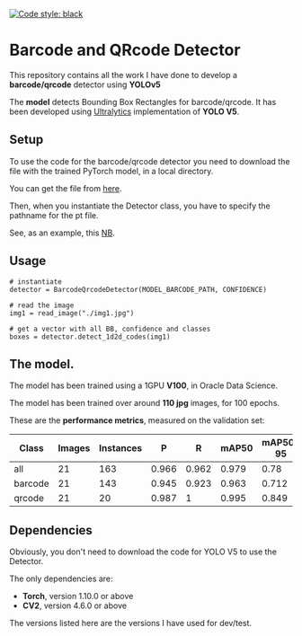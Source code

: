[![Code style: black](https://img.shields.io/badge/code%20style-black-000000.svg)](https://github.com/psf/black)
# Barcode and QRcode Detector
This repository contains all the work I have done to develop a **barcode/qrcode** detector using **YOLOv5**

The **model** detects Bounding Box Rectangles for barcode/qrcode. It has been developed using [Ultralytics](https://github.com/ultralytics/yolov5) implementation of **YOLO V5**.

## Setup
To use the code for the barcode/qrcode detector you need to download the file with the trained PyTorch model, in a local directory.

You can get the file from [here](https://objectstorage.eu-frankfurt-1.oraclecloud.com/n/frqap2zhtzbe/b/barcode_models/o/best_barcode_data6_yolov5x_100ep.pt).

Then, when you instantiate the Detector class, you have to specify the pathname for the pt file.

See, as an example, this [NB](https://github.com/luigisaetta/1d2d-code-detector/blob/main/test_qrcode_detector.ipynb).

## Usage
```
# instantiate
detector = BarcodeQrcodeDetector(MODEL_BARCODE_PATH, CONFIDENCE)

# read the image
img1 = read_image("./img1.jpg")

# get a vector with all BB, confidence and classes
boxes = detector.detect_1d2d_codes(img1)

```

## The model.
The model has been trained using a 1GPU **V100**, in Oracle Data Science.

The model has been trained over around **110 jpg** images, for 100 epochs.

These are the **performance metrics**, measured on the validation set:
    
|Class     |Images  |Instances      |P          |R       |mAP50   |mAP50-95 |
|----------|--------|---------------|-----------|--------|--------|---------|
|   all    |   21   |      163      |   0.966   |  0.962 |  0.979 |   0.78  |
| barcode  |   21   |      143      |   0.945   |  0.923 |  0.963 |   0.712 |
| qrcode   |   21   |      20       |   0.987   |  1     |  0.995 |   0.849 |

## Dependencies
Obviously, you don't need to download the code for YOLO V5 to use the Detector.

The only dependencies are:
* **Torch**, version 1.10.0 or above
* **CV2**, version 4.6.0 or above

The versions listed here are the versions I have used for dev/test.

